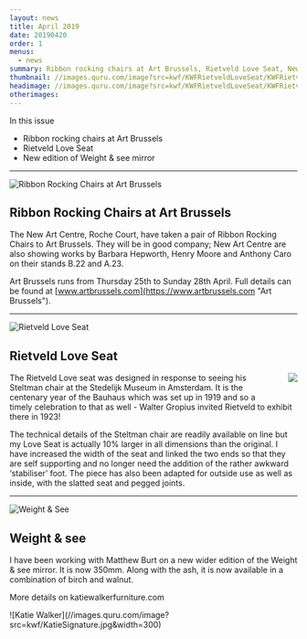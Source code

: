 ```yaml
---
layout: news
title: April 2019
date: 20190420
order: 1
menus:
  - news
summary: Ribbon rocking chairs at Art Brussels, Rietveld Love Seat, New edition of Weight & See mirror
thumbnail: //images.quru.com/image?src=kwf/KWFRietveldLoveSeat/KWFRietveldLoveSeat.jpg&width=175&height=175
headimage: //images.quru.com/image?src=kwf/KWFRietveldLoveSeat/KWFRietveldLoveSeat.jpg&fill=auto
otherimages:
---
```

In this issue


* Ribbon rocking chairs at Art Brussels
* Rietveld Love Seat
* New edition of Weight & see mirror

* * * * *

<img class="post-title gallery_image" alt="Ribbon Rocking Chairs at Art Brussels" src="//images.quru.com/image?src=kwf/KWFRibbonRockingChair/KWF+Ribbon+rocking+chairs+pair+1.jpg&strip=1&fill=auto&width=342" srcset="//images.quru.com/image?src=kwf/KWFRibbonRockingChair/KWF+Ribbon+rocking+chairs+pair+1.jpg&strip=1&fill=auto&width=342 360w, //images.quru.com/image?src=kwf/KWFRibbonRockingChair/KWF+Ribbon+rocking+chairs+pair+1.jpg&strip=1&fill=auto&width=770 800w,  //images.quru.com/image?src=kwf/KWFRibbonRockingChair/KWF+Ribbon+rocking+chairs+pair+1.jpg&strip=1&fill=auto&width=1440 2x">

## Ribbon Rocking Chairs at Art Brussels

The New Art Centre, Roche Court, have taken a pair of Ribbon Rocking Chairs to Art Brussels. They will be in good company; New Art Centre are also showing works by Barbara Hepworth, Henry Moore and Anthony Caro on their stands B.22 and A.23.

Art Brussels runs from Thursday 25th to Sunday 28th April. Full details can be found at [www.artbrussels.com](https://www.artbrussels.com "Art Brussels").


* * * * *

<img class="post-title gallery_image" alt="Rietveld Love Seat" src="//images.quru.com/image?src=kwf/KWFRietveldLoveSeat/KWFRietveldLoveSeat.jpg&strip=1&width=342" srcset="//images.quru.com/image?src=kwf/KWFRietveldLoveSeat/KWFRietveldLoveSeat.jpg&strip=1&width=342 360w, //images.quru.com/image?src=kwf/KWFRietveldLoveSeat/KWFRietveldLoveSeat.jpg&strip=1&width=770 800w,  //images.quru.com/image?src=kwf/KWFRietveldLoveSeat/KWFRietveldLoveSeat.jpg&strip=1&width=1440 2x">

## Rietveld Love Seat

<img src="http://images.quru.com/image?src=/kwf/KWFRietveldLoveSeat/KWFRietveldLoveSeatModelled.jpg&top=0.08&bottom=0.89&width=200"
srcset="http://images.quru.com/image?src=/kwf/KWFRietveldLoveSeat/KWFRietveldLoveSeatModelled.jpg&width=100&top=0.08&bottom=0.89 480w,
http://images.quru.com/image?src=/kwf/KWFRietveldLoveSeat/KWFRietveldLoveSeatModelled.jpg&width=200&top=0.08&bottom=0.89 800w,
http://images.quru.com/image?src=/kwf/KWFRietveldLoveSeat/KWFRietveldLoveSeatModelled.jpg&width=1200&top=0.08&bottom=0.89 1200w"
sizes="30vw" align="right" style="padding-left: 1em; padding-bottom:2em;">

The Rietveld Love seat was designed in response to seeing his Steltman chair at the Stedelijk Museum in Amsterdam. It is the centenary year of the Bauhaus which was set up in 1919 and so a timely celebration to that as well - Walter Gropius invited Rietveld to exhibit there in 1923!

The technical details of the Steltman chair are readily available on line but my Love Seat is actually 10% larger in all dimensions than the original. I have increased the width of the seat and linked the two ends so that they are self supporting and no longer need the addition of the rather awkward ‘stabiliser’ foot. The piece has also been adapted for outside use as well as inside, with the slatted seat and pegged joints.


* * * * *

<img class="post-title gallery_image" alt="Weight & See" src="//images.quru.com/image?src=kwf/WeightAndSeeMirror/Weight%26See350/KWF+Weight+and+See+Pair.jpg&icc=srgb&strip=0&width=342" srcset="//images.quru.com/image?src=kwf/WeightAndSeeMirror/Weight%26See350/KWF+Weight+and+See+Pair.jpg&icc=srgb&strip=0&width=342 360w, //images.quru.com/image?src=kwf/WeightAndSeeMirror/Weight%26See350/KWF+Weight+and+See+Pair.jpg&icc=srgb&strip=0&width=770 800w,  //images.quru.com/image?src=kwf/WeightAndSeeMirror/Weight%26See350/KWF+Weight+and+See+Pair.jpg&icc=srgb&strip=0&width=1440 2x">

## Weight & see

I have been working with Matthew Burt on a new wider edition of the Weight & see mirror. It is now 350mm. Along with the ash, it is now available in a combination of birch and walnut.

More details on katiewalkerfurniture.com






<div class="actual_size" markdown="1"> ![Katie Walker](//images.quru.com/image?src=kwf/KatieSignature.jpg&width=300)
</div>
